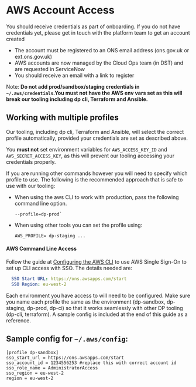 AWS Account Access
===============
You should receive credentials as part of onboarding. If you do not have credentials yet, please get in touch with the platform team to get an account created

- The account must be registered to an ONS email address (ons.gov.uk or ext.ons.gov.uk)
- AWS accounts are now managed by the Cloud Ops team (in DST) and are requested in ServiceNow
- You should receive an email with a link to register

Note: **Do not add prod/sandbox/staging credentials in `~/.aws/credentials`.You must not have the AWS env vars set as this will break our tooling including dp cli, Terraform and Ansible.**

Working with multiple profiles
------------------------------

Our tooling, including dp cli, Terraform and Ansible, will select the correct profile automatically, provided your credentials are set as described above.

You **must not** set environment variables for `AWS_ACCESS_KEY_ID` and `AWS_SECRET_ACCESS_KEY`, as this will prevent our tooling accessing your credentials properly.

If you are running other commands however you will need to specify which profile to use. The following is the recommended approach that is safe to use with our tooling:

* When using the aws CLI to work with production, pass the following command line option.
   ```
   --profile=dp-prod` 
   ```
* When using other tools you can set the profile using:

   ```
   AWS_PROFILE= dp-staging ...
   ```

#### AWS Command Line Access

Follow the guide at [Configuring the AWS CLI](https://docs.aws.amazon.com/cli/latest/userguide/cli-configure-sso.html) to use AWS Single Sign-On to set up CLI access with SSO. The details needed are:
```yaml
  SSO Start URL: https://ons.awsapps.com/start
  SSO Region: eu-west-2
```

Each environment you have access to will need to be configured. Make sure you name each profile the same as the environment (dp-sandbox, dp-staging, dp-prod, dp-ci) so that it works seamlessly with other DP tooling (dp-cli, terraform). A sample config is included at the end of this guide as a reference.

## Sample config for `~/.aws/config`:

```
[profile dp-sandbox]
sso_start_url = https://ons.awsapps.com/start
sso_account_id = 1234556253 #replace this with correct account id
sso_role_name = AdministratorAccess
sso_region = eu-west-2
region = eu-west-2
```